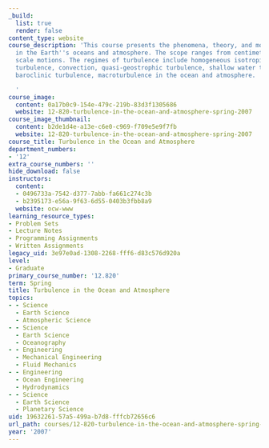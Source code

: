 ```yaml
---
_build:
  list: true
  render: false
content_type: website
course_description: 'This course presents the phenomena, theory, and modeling of turbulence
  in the Earth''s oceans and atmosphere. The scope ranges from centimeter to planetary
  scale motions. The regimes of turbulence include homogeneous isotropic three dimensional
  turbulence, convection, quasi-geostrophic turbulence, shallow water turbulence,
  baroclinic turbulence, macroturbulence in the ocean and atmosphere.

  '
course_image:
  content: 0a17b0c9-154e-479c-219b-83d3f1305686
  website: 12-820-turbulence-in-the-ocean-and-atmosphere-spring-2007
course_image_thumbnail:
  content: b2de1d4e-a13e-c6e0-c969-f709e5e9f7fb
  website: 12-820-turbulence-in-the-ocean-and-atmosphere-spring-2007
course_title: Turbulence in the Ocean and Atmosphere
department_numbers:
- '12'
extra_course_numbers: ''
hide_download: false
instructors:
  content:
  - 0496733a-7542-d377-7abb-fa661c274c3b
  - b2395173-e56a-9f63-6d55-0403b3fbb8a9
  website: ocw-www
learning_resource_types:
- Problem Sets
- Lecture Notes
- Programming Assignments
- Written Assignments
legacy_uid: 3e97e0ad-1308-2268-fff6-d83c576d920a
level:
- Graduate
primary_course_number: '12.820'
term: Spring
title: Turbulence in the Ocean and Atmosphere
topics:
- - Science
  - Earth Science
  - Atmospheric Science
- - Science
  - Earth Science
  - Oceanography
- - Engineering
  - Mechanical Engineering
  - Fluid Mechanics
- - Engineering
  - Ocean Engineering
  - Hydrodynamics
- - Science
  - Earth Science
  - Planetary Science
uid: 19632261-57a5-499a-b7d8-fffcb72656c6
url_path: courses/12-820-turbulence-in-the-ocean-and-atmosphere-spring-2007
year: '2007'
---
```

